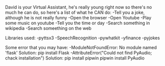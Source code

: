 David is your Virtual Assistant, he's really young right now so there's no much he can do, so here's a list of what he CAN do:
-Tell you a joke, although he is not really funny
-Open the browser
-Open Youtube
-Play some music on youtube
-Tell you the time or day
-Search something in wikipedia
-Search someething on the web



Libraries used:
    -pyttsx3
    -SpeechRecognition
    -pywhatkit
    -yfinance
    -pyjokes
    

Some error that you may have:
-ModuleNotFoundError: No module named 'flask'
    Solution: pip install Flask
-AttributeError("Could not find PyAudio; chack installation")
    Solution: pip install pipwin
              pipwin install PyAudio